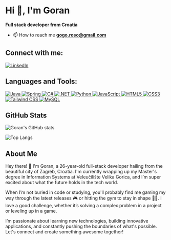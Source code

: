 # Hi 👋, I'm Goran

**Full stack developer from Croatia**

- 📫 How to reach me **gogo.roso@gmail.com**

## Connect with me:
[![LinkedIn](https://img.shields.io/badge/-LinkedIn-blue?style=flat-square&logo=Linkedin&logoColor=white&link=https://www.linkedin.com/in/goran-roso-bb07b6268/)](https://www.linkedin.com/in/goran-roso-bb07b6268/)

## Languages and Tools:

<a href="https://www.java.com/" target="_blank">
    <img src="https://img.shields.io/badge/-Java-007396?style=flat-square&logo=Java" alt="Java"/>
</a>
<a href="https://spring.io/" target="_blank">
    <img src="https://img.shields.io/badge/-Spring-6DB33F?style=flat-square&logo=spring" alt="Spring"/>
</a>
<a href="https://docs.microsoft.com/en-us/dotnet/csharp/" target="_blank">
    <img src="https://img.shields.io/badge/-C%23-239120?style=flat-square&logo=C-sharp" alt="C#"/>
</a>
<a href="https://dotnet.microsoft.com/" target="_blank">
    <img src="https://img.shields.io/badge/-.NET-512BD4?style=flat-square&logo=.net" alt=".NET"/>
</a>
<a href="https://www.python.org/" target="_blank">
    <img src="https://img.shields.io/badge/-Python-3776AB?style=flat-square&logo=Python" alt="Python"/>
</a>
<a href="https://www.javascript.com/" target="_blank">
    <img src="https://img.shields.io/badge/-JavaScript-F7DF1E?style=flat-square&logo=JavaScript" alt="JavaScript"/>
</a>
<a href="https://developer.mozilla.org/en-US/docs/Web/HTML" target="_blank">
    <img src="https://img.shields.io/badge/-HTML5-E34F26?style=flat-square&logo=html5" alt="HTML5"/>
</a>
<a href="https://developer.mozilla.org/en-US/docs/Web/CSS" target="_blank">
    <img src="https://img.shields.io/badge/-CSS3-1572B6?style=flat-square&logo=CSS3" alt="CSS3"/>
</a>
<a href="https://tailwindcss.com/" target="_blank">
    <img src="https://img.shields.io/badge/-Tailwind%20CSS-38B2AC?style=flat-square&logo=tailwind-css" alt="Tailwind CSS"/>
</a>
<a href="https://www.mysql.com/" target="_blank">
    <img src="https://img.shields.io/badge/-MySQL-4479A1?style=flat-square&logo=mysql" alt="MySQL"/>
</a>

## GitHub Stats
![Goran's GitHub stats](https://github-readme-stats.vercel.app/api?username=groso97&show_icons=true&theme=radical)

![Top Langs](https://github-readme-stats.vercel.app/api/top-langs/?username=groso97&layout=compact&theme=radical)

## About Me
Hey there! 👋 I'm Goran, a 26-year-old full-stack developer hailing from the beautiful city of Zagreb, Croatia. I'm currently wrapping up my Master's degree in Information Systems at Veleučilište Velika Gorica, and I’m super excited about what the future holds in the tech world.

When I’m not buried in code or studying, you'll probably find me gaming my way through the latest releases 🎮 or hitting the gym to stay in shape 🏋️‍♂️. I love a good challenge, whether it’s solving a complex problem in a project or leveling up in a game.

I’m passionate about learning new technologies, building innovative applications, and constantly pushing the boundaries of what's possible. Let's connect and create something awesome together!





